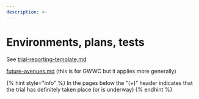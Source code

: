 ```yaml
---
description: >-
---
```


# Environments, plans, tests

See [trial-reporting-template.md](../trial-reporting-template.md "mention")

[future-avenues.md](future-avenues.md "mention") (this is for GWWC but it applies more generally)



{% hint style="info" %}
In the pages below the "(+)" header indicates that the trial has definitely taken place (or is underway)
{% endhint %}

